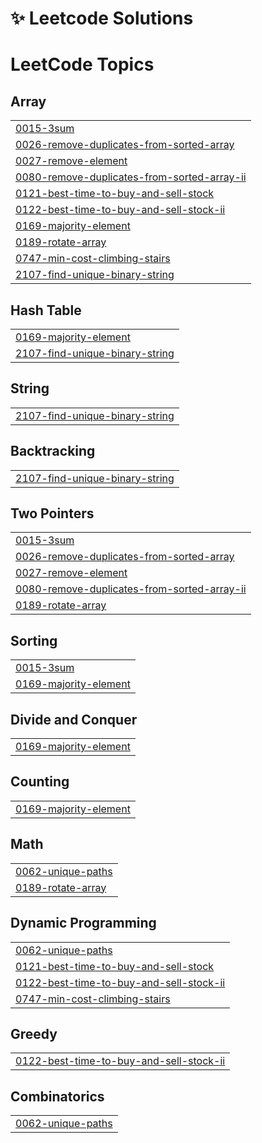 # ✨ Leetcode Solutions

<!---LeetCode Topics Start-->
# LeetCode Topics
## Array
|  |
| ------- |
| [0015-3sum](https://github.com/hovanhoa/leetcode-solution/tree/master/0015-3sum) |
| [0026-remove-duplicates-from-sorted-array](https://github.com/hovanhoa/leetcode-solution/tree/master/0026-remove-duplicates-from-sorted-array) |
| [0027-remove-element](https://github.com/hovanhoa/leetcode-solution/tree/master/0027-remove-element) |
| [0080-remove-duplicates-from-sorted-array-ii](https://github.com/hovanhoa/leetcode-solution/tree/master/0080-remove-duplicates-from-sorted-array-ii) |
| [0121-best-time-to-buy-and-sell-stock](https://github.com/hovanhoa/leetcode-solution/tree/master/0121-best-time-to-buy-and-sell-stock) |
| [0122-best-time-to-buy-and-sell-stock-ii](https://github.com/hovanhoa/leetcode-solution/tree/master/0122-best-time-to-buy-and-sell-stock-ii) |
| [0169-majority-element](https://github.com/hovanhoa/leetcode-solution/tree/master/0169-majority-element) |
| [0189-rotate-array](https://github.com/hovanhoa/leetcode-solution/tree/master/0189-rotate-array) |
| [0747-min-cost-climbing-stairs](https://github.com/hovanhoa/leetcode-solution/tree/master/0747-min-cost-climbing-stairs) |
| [2107-find-unique-binary-string](https://github.com/hovanhoa/leetcode-solution/tree/master/2107-find-unique-binary-string) |
## Hash Table
|  |
| ------- |
| [0169-majority-element](https://github.com/hovanhoa/leetcode-solution/tree/master/0169-majority-element) |
| [2107-find-unique-binary-string](https://github.com/hovanhoa/leetcode-solution/tree/master/2107-find-unique-binary-string) |
## String
|  |
| ------- |
| [2107-find-unique-binary-string](https://github.com/hovanhoa/leetcode-solution/tree/master/2107-find-unique-binary-string) |
## Backtracking
|  |
| ------- |
| [2107-find-unique-binary-string](https://github.com/hovanhoa/leetcode-solution/tree/master/2107-find-unique-binary-string) |
## Two Pointers
|  |
| ------- |
| [0015-3sum](https://github.com/hovanhoa/leetcode-solution/tree/master/0015-3sum) |
| [0026-remove-duplicates-from-sorted-array](https://github.com/hovanhoa/leetcode-solution/tree/master/0026-remove-duplicates-from-sorted-array) |
| [0027-remove-element](https://github.com/hovanhoa/leetcode-solution/tree/master/0027-remove-element) |
| [0080-remove-duplicates-from-sorted-array-ii](https://github.com/hovanhoa/leetcode-solution/tree/master/0080-remove-duplicates-from-sorted-array-ii) |
| [0189-rotate-array](https://github.com/hovanhoa/leetcode-solution/tree/master/0189-rotate-array) |
## Sorting
|  |
| ------- |
| [0015-3sum](https://github.com/hovanhoa/leetcode-solution/tree/master/0015-3sum) |
| [0169-majority-element](https://github.com/hovanhoa/leetcode-solution/tree/master/0169-majority-element) |
## Divide and Conquer
|  |
| ------- |
| [0169-majority-element](https://github.com/hovanhoa/leetcode-solution/tree/master/0169-majority-element) |
## Counting
|  |
| ------- |
| [0169-majority-element](https://github.com/hovanhoa/leetcode-solution/tree/master/0169-majority-element) |
## Math
|  |
| ------- |
| [0062-unique-paths](https://github.com/hovanhoa/leetcode-solution/tree/master/0062-unique-paths) |
| [0189-rotate-array](https://github.com/hovanhoa/leetcode-solution/tree/master/0189-rotate-array) |
## Dynamic Programming
|  |
| ------- |
| [0062-unique-paths](https://github.com/hovanhoa/leetcode-solution/tree/master/0062-unique-paths) |
| [0121-best-time-to-buy-and-sell-stock](https://github.com/hovanhoa/leetcode-solution/tree/master/0121-best-time-to-buy-and-sell-stock) |
| [0122-best-time-to-buy-and-sell-stock-ii](https://github.com/hovanhoa/leetcode-solution/tree/master/0122-best-time-to-buy-and-sell-stock-ii) |
| [0747-min-cost-climbing-stairs](https://github.com/hovanhoa/leetcode-solution/tree/master/0747-min-cost-climbing-stairs) |
## Greedy
|  |
| ------- |
| [0122-best-time-to-buy-and-sell-stock-ii](https://github.com/hovanhoa/leetcode-solution/tree/master/0122-best-time-to-buy-and-sell-stock-ii) |
## Combinatorics
|  |
| ------- |
| [0062-unique-paths](https://github.com/hovanhoa/leetcode-solution/tree/master/0062-unique-paths) |
<!---LeetCode Topics End-->